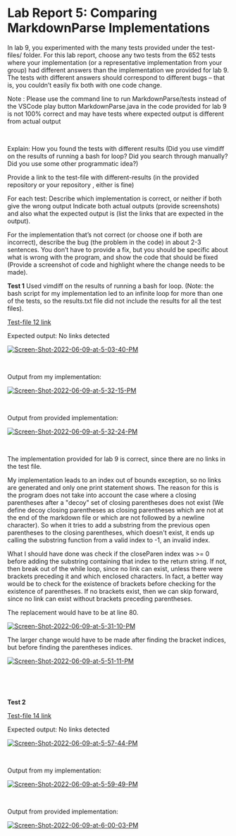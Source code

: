 # Lab Report 5: Comparing MarkdownParse Implementations 

In lab 9, you experimented with the many tests provided under the test-files/ folder. For this lab report, choose any two tests from the 652 tests where your implementation (or a representative implementation from your group) had different answers than the implementation we provided for lab 9. The tests with different answers should correspond to different bugs – that is, you couldn’t easily fix both with one code change.

Note : 
Please use the command line to run MarkdownParse/tests instead of  the VSCode play button 
MarkdownParse.java in the code provided for lab 9 is not 100% correct and may have tests where expected output is different from actual output

&nbsp;

Explain:
How you found the tests with different results (Did you use vimdiff on the results of running a bash for loop? Did you search through manually? Did you use some other programmatic idea?)

Provide a link to the test-file with different-results (in the provided repository or your repository , either is fine)

For each test:
Describe which implementation is correct, or neither if both give the wrong output
Indicate both actual outputs (provide screenshots) and also what the expected output is (list the links that are expected in the output).

For the implementation that’s not correct (or choose one if both are incorrect), describe the bug (the problem in the code) in about 2-3 sentences. You don’t have to provide a fix, but you should be specific about what is wrong with the program, and show the code that should be fixed (Provide a screenshot of code and highlight where the change needs to be made).


**Test 1**
Used vimdiff on the results of running a bash for loop. (Note: the bash script for my implementation led to an infinite loop for more than one of the tests, so the results.txt file did not include the results for all the test files).   

[Test-file 12 link](https://github.com/nidhidhamnani/markdown-parser/blob/main/test-files/12.md)

Expected output: No links detected

<a href="https://ibb.co/Qjw8sy1"><img src="https://i.ibb.co/JFJxXDM/Screen-Shot-2022-06-09-at-5-03-40-PM.png" alt="Screen-Shot-2022-06-09-at-5-03-40-PM" border="0"></a> 

&nbsp;

Output from my implementation:

<a href="https://imgbb.com/"><img src="https://i.ibb.co/vmqv4Gk/Screen-Shot-2022-06-09-at-5-32-15-PM.png" alt="Screen-Shot-2022-06-09-at-5-32-15-PM" border="0"></a>

&nbsp;

Output from provided implementation:

<a href="https://imgbb.com/"><img src="https://i.ibb.co/Wky9BKm/Screen-Shot-2022-06-09-at-5-32-24-PM.png" alt="Screen-Shot-2022-06-09-at-5-32-24-PM" border="0"></a>

&nbsp;


The implementation provided for lab 9 is correct, since there are no links in the test file.

My implementation leads to an index out of bounds exception, so no links are generated and only one print statement shows. The reason for this is the program does not take into account the case where a closing parentheses after a "decoy" set of closing parentheses does not exist (We define decoy closing parentheses as closing parentheses which are not at the end of the markdown file or which are not followed by a newline character). So when it tries to add a substring from the previous open parentheses to the closing parentheses, which doesn't exist, it ends up calling the substring function from a valid index to -1, an invalid index.

What I should have done was check if the closeParen index was >= 0 before adding the substring containing that index to the return string. If not, then break out of the while loop, since no link can exist, unless there were brackets preceding it and which enclosed characters.
In fact, a better way would be to check for the existence of brackets before checking for the existence of parentheses. If no brackets exist, then we can skip forward, since no link can exist without brackets preceding parentheses. 

The replacement would have to be at line 80. 

<a href="https://ibb.co/v4TrL5c"><img src="https://i.ibb.co/d4V3k9f/Screen-Shot-2022-06-09-at-5-31-10-PM.png" alt="Screen-Shot-2022-06-09-at-5-31-10-PM" border="0"></a>

The larger change would have to be made after finding the bracket indices, but before finding the parentheses indices.

<a href="https://ibb.co/PrQjxtL"><img src="https://i.ibb.co/dfgMB7T/Screen-Shot-2022-06-09-at-5-51-11-PM.png" alt="Screen-Shot-2022-06-09-at-5-51-11-PM" border="0"></a>


&nbsp; 

&nbsp; 



**Test 2** 

[Test-file 14 link](https://github.com/nidhidhamnani/markdown-parser/blob/main/test-files/14.md)

Expected output: No links detected

<a href="https://ibb.co/p0y0KmP"><img src="https://i.ibb.co/Rvyv65S/Screen-Shot-2022-06-09-at-5-57-44-PM.png" alt="Screen-Shot-2022-06-09-at-5-57-44-PM" border="0"></a> 

&nbsp; 

Output from my implementation:

<a href="https://ibb.co/ZB2Sjt2"><img src="https://i.ibb.co/pfhQ7Gh/Screen-Shot-2022-06-09-at-5-59-49-PM.png" alt="Screen-Shot-2022-06-09-at-5-59-49-PM" border="0"></a>

&nbsp; 

Output from provided implementation: 

<a href="https://ibb.co/HYK2gZ6"><img src="https://i.ibb.co/QnJcm0L/Screen-Shot-2022-06-09-at-6-00-03-PM.png" alt="Screen-Shot-2022-06-09-at-6-00-03-PM" border="0"></a>

&nbsp; 


